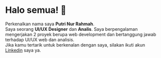 # Halo semua! 👋

Perkenalkan nama saya **Putri Nur Rahmah**.<br>
Saya seorang **UI/UX Designer** dan **Analis**. Saya berpengalaman mengerjakan 2 proyek berupa web development dan bertanggung jawab terhadap UI/UX web dan analisis.<br>
Jika kamu tertarik untuk berkenalan dengan saya, silakan ikuti akun [Linkedin](https://www.linkedin.com/in/putrinr_/) saya ya.
